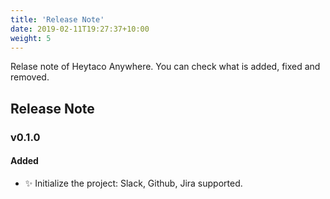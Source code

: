 ```yaml
---
title: 'Release Note'
date: 2019-02-11T19:27:37+10:00
weight: 5
---
```


Relase note of Heytaco Anywhere. You can check what is added, fixed and removed.

## Release Note

### v0.1.0

#### Added

* ✨ Initialize the project: Slack, Github, Jira supported.
